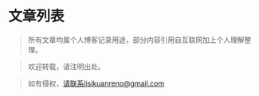 # 文章列表

<motto></motto>

<posts></posts>


> 所有文章均属个人博客记录用途，部分内容引用自互联网加上个人理解整理。

> 欢迎转载，请注明出处。

> 如有侵权，请联系lisikuanreno@gmail.com

